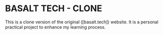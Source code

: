 # BASALT TECH - CLONE
This is a clone version of the original ([basalt.tech]) website. It is a personal practical project to enhance my learning process.


